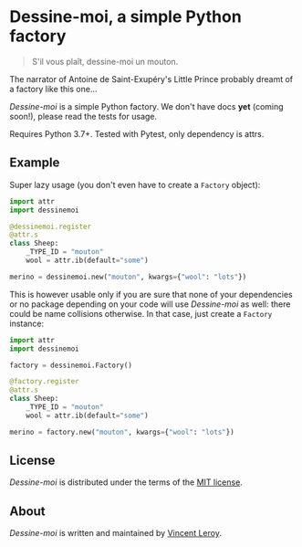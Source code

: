 # Dessine-moi, a simple Python factory

> S'il vous plaît, dessine-moi un mouton.

The narrator of Antoine de Saint-Exupéry's Little Prince probably dreamt of a factory like this one...

*Dessine-moi* is a simple Python factory. We don't have docs **yet** (coming soon!), please read the tests for usage.

Requires Python 3.7+. Tested with Pytest, only dependency is attrs.

## Example

Super lazy usage (you don't even have to create a `Factory` object):

```python
import attr
import dessinemoi

@dessinemoi.register
@attr.s
class Sheep:
    _TYPE_ID = "mouton"
    wool = attr.ib(default="some")

merino = dessinemoi.new("mouton", kwargs={"wool": "lots"})
```

This is however usable only if you are sure that none of your dependencies or no package depending on your code will use *Dessine-moi* as well: there could be name collisions otherwise. In that case, just create a `Factory` instance:

```python
import attr
import dessinemoi

factory = dessinemoi.Factory()

@factory.register
@attr.s
class Sheep:
    _TYPE_ID = "mouton"
    wool = attr.ib(default="some")

merino = factory.new("mouton", kwargs={"wool": "lots"})
```

## License

*Dessine-moi* is distributed under the terms of the
[MIT license](https://choosealicense.com/licenses/mit/).

## About

*Dessine-moi* is written and maintained by [Vincent Leroy](https://github.com/leroyvn).
